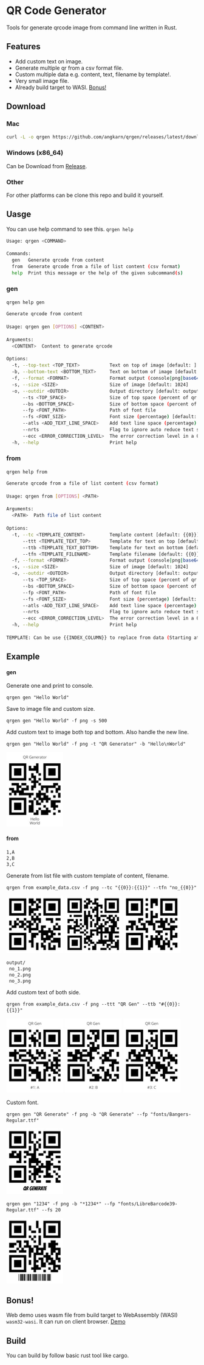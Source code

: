 # QR Code Generator

Tools for generate qrcode image from command line written in Rust.

## Features

- Add custom text on image.
- Generate multiple qr from a csv format file.
- Custom multiple data e.g. content, text, filename by template!.
- Very small image file.
- Already build target to WASI. [Bonus!](#bonus)

## Download

### Mac

```sh
curl -L -o qrgen https://github.com/angkarn/qrgen/releases/latest/download/qrgen-x86_64-apple-darwin && chmod +x qrgen
```

### Windows (x86_64)

Can be Download from [Release](https://github.com/angkarn/qrgen/releases).

### Other

For other platforms can be clone this repo and build it yourself.

## Uasge

You can use help command to see this.
`qrgen help`

```bash
Usage: qrgen <COMMAND>

Commands:
  gen   Generate qrcode from content
  from  Generate qrcode from a file of list content (csv format)
  help  Print this message or the help of the given subcommand(s)
```

### gen

`qrgen help gen`

```bash
Generate qrcode from content

Usage: qrgen gen [OPTIONS] <CONTENT>

Arguments:
  <CONTENT>  Content to generate qrcode

Options:
  -t, --top-text <TOP_TEXT>           Text on top of image [default: ]
  -b, --bottom-text <BOTTOM_TEXT>     Text on bottom of image [default: ]
  -f, --format <FORMAT>               Format output (console|png|base64) [default: console]
  -s, --size <SIZE>                   Size of image [default: 1024]
  -o, --outdir <OUTDIR>               Output directory [default: output]
      --ts <TOP_SPACE>                Size of top space (percent of qr size) [default: 15]
      --bs <BOTTOM_SPACE>             Size of bottom space (percent of qr size) [default: 15]
      --fp <FONT_PATH>                Path of font file
      --fs <FONT_SIZE>                Font size (percentage) [default: 10]
      --atls <ADD_TEXT_LINE_SPACE>    Add text line space (percentage) [default: 0]
      --nrts                          Flag to ignore auto reduce text size
      --ecc <ERROR_CORRECTION_LEVEL>  The error correction level in a QR Code symbol. (l|m|q|h) [default: m]
  -h, --help                          Print help
```

### from

`qrgen help from`

```bash
Generate qrcode from a file of list content (csv format)

Usage: qrgen from [OPTIONS] <PATH>

Arguments:
  <PATH>  Path file of list content

Options:
  -t, --tc <TEMPLATE_CONTENT>         Template content [default: {{0}}]
      --ttt <TEMPLATE_TEXT_TOP>       Template for text on top [default: ]
      --ttb <TEMPLATE_TEXT_BOTTOM>    Template for text on bottom [default: ]
      --tfn <TEMPLATE_FILENAME>       Template filename [default: {{0}}]
  -f, --format <FORMAT>               Format output (console|png|base64) [default: console]
  -s, --size <SIZE>                   Size of image [default: 1024]
  -o, --outdir <OUTDIR>               Output directory [default: output]
      --ts <TOP_SPACE>                Size of top space (percent of qr size) [default: 15]
      --bs <BOTTOM_SPACE>             Size of bottom space (percent of qr size) [default: 15]
      --fp <FONT_PATH>                Path of font file
      --fs <FONT_SIZE>                Font size (percentage) [default: 10]
      --atls <ADD_TEXT_LINE_SPACE>    Add text line space (percentage) [default: 0]
      --nrts                          Flag to ignore auto reduce text size
      --ecc <ERROR_CORRECTION_LEVEL>  The error correction level in a QR Code symbol. (l|m|q|h) [default: m]
  -h, --help                          Print help

TEMPLATE: Can be use {{INDEX_COLUMN}} to replace from data (Starting at 0). eg. `Hello {{1}}` is replace {{1}} to data of index 1 on row.
```

## Example

#### gen

Generate one and print to console.

```
qrgen gen "Hello World"
```

Save to image file and custom size.

```
qrgen gen "Hello World" -f png -s 500
```

Add custom text to image both top and bottom. Also handle the new line.
```
qrgen gen "Hello World" -f png -t "QR Generator" -b "Hello\nWorld"
```
![qr](https://raw.githubusercontent.com/angkarn/qrgen/main/example/assets/text_top_bottom/qr.jpg)

#### from

```
1,A
2,B
3,C
```

Generate from list file with custom template of content, filename.
```
qrgen from example_data.csv -f png --tc "{{0}}:{{1}}" --tfn "no_{{0}}"
```
![no_1](https://raw.githubusercontent.com/angkarn/qrgen/main/example/assets/template_content_filename/no_1.jpg) ![no_2](https://raw.githubusercontent.com/angkarn/qrgen/main/example/assets/template_content_filename/no_2.jpg) ![no_3](https://raw.githubusercontent.com/angkarn/qrgen/main/example/assets/template_content_filename/no_3.jpg)
```
output/
 no_1.png
 no_2.png
 no_3.png
```

Add custom text of both side.
```
qrgen from example_data.csv -f png --ttt "QR Gen" --ttb "#{{0}}: {{1}}"
```
![1](https://raw.githubusercontent.com/angkarn/qrgen/main/example/assets/list_custom_text/1.jpg) ![2](https://raw.githubusercontent.com/angkarn/qrgen/main/example/assets/list_custom_text/2.jpg) ![3](https://raw.githubusercontent.com/angkarn/qrgen/main/example/assets/list_custom_text/3.jpg)

Custom font.
```
qrgen gen "QR Generate" -f png -b "QR Generate" --fp "fonts/Bangers-Regular.ttf"
```
![qr](https://raw.githubusercontent.com/angkarn/qrgen/main/example/assets/custom_font/qr.jpg)

```
qrgen gen "1234" -f png -b "*1234*" --fp "fonts/LibreBarcode39-Regular.ttf" --fs 20
```
![qr](https://raw.githubusercontent.com/angkarn/qrgen/main/example/assets/custom_font_barcode/qr.jpg)

## Bonus!
Web demo uses wasm file from build target to WebAssembly (WASI) `wasm32-wasi`. It can run on client browser.
[Demo](https://qrgen-rs.pages.dev)

## Build
You can build by follow basic rust tool like cargo.


